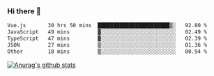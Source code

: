 ### Hi there 👋



<!--
**webB1an/webB1an** is a ✨ _special_ ✨ repository because its `README.md` (this file) appears on your GitHub profile.

Here are some ideas to get you started:

- 🔭 I’m currently working on ...
- 🌱 I’m currently learning ...
- 👯 I’m looking to collaborate on ...
- 🤔 I’m looking for help with ...
- 💬 Ask me about ...
- 📫 How to reach me: ...
- 😄 Pronouns: ...
- ⚡ Fun fact: ...
-->

<!--START_SECTION:waka-->

```txt
Vue.js       30 hrs 50 mins  ███████████████████████▒░   92.80 %
JavaScript   49 mins         ▓░░░░░░░░░░░░░░░░░░░░░░░░   02.49 %
TypeScript   47 mins         ▓░░░░░░░░░░░░░░░░░░░░░░░░   02.39 %
JSON         27 mins         ▒░░░░░░░░░░░░░░░░░░░░░░░░   01.36 %
Other        18 mins         ▒░░░░░░░░░░░░░░░░░░░░░░░░   00.94 %
```

<!--END_SECTION:waka-->


[![Anurag's github stats](https://github-readme-stats.vercel.app/api?username=webB1an&show_icons=true&theme=radical)](https://github.com/anuraghazra/github-readme-stats)

